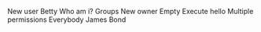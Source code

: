 New user Betty
Who am i?
Groups
New owner
Empty
Execute hello
Multiple permissions
Everybody
James Bond
